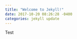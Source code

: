 ```yaml
---
title: "Welcome to Jekyll!"
date: 2017-10-20 08:26:28 -0400
categories: jekyll update
---
```


Test
